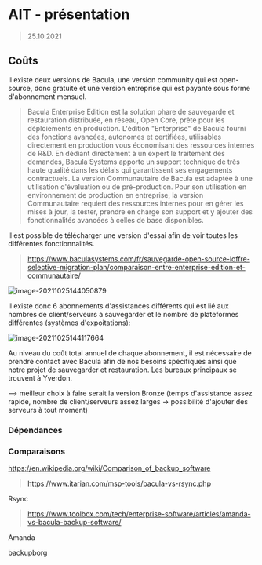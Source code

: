 # AIT - présentation

> 25.10.2021

## Coûts

Il existe deux versions de Bacula, une version community qui est open-source, donc gratuite et une version entreprise qui est payante sous forme d'abonnement mensuel.

> Bacula Enterprise Edition est la solution phare de sauvegarde et  restauration distribuée, en réseau, Open Core, prête pour les  déploiements en production. L'édition "Enterprise" de Bacula fourni des  fonctions avancées, autonomes et certifiées, utilisables directement en  production vous économisant des ressources internes de R&D. En  dédiant directement à un expert le traitement des demandes, Bacula  Systems apporte un support technique de très haute qualité dans les  délais qui garantissent ses engagements contractuels. La version  Communautaire de Bacula est adaptée à une utilisation d'évaluation ou de pré-production. Pour son utilisation en environnement de production en  entreprise, la version Communautaire requiert des ressources internes  pour en gérer les mises à jour, la tester, prendre en charge son support et y ajouter des fonctionnalités avancées à celles de base disponibles.

Il est possible de télécharger une version d'essai afin de voir toutes les différentes fonctionnalités.

> https://www.baculasystems.com/fr/sauvegarde-open-source-loffre-selective-migration-plan/comparaison-entre-enterprise-edition-et-communautaire/

![image-20211025144050879](/home/noemie/.config/Typora/typora-user-images/image-20211025144050879.png)

Il existe donc 6 abonnements d'assistances différents qui est lié aux nombres de client/serveurs à sauvegarder et le nombre de plateformes différentes (systèmes d'expoitations):

![image-20211025144117664](/home/noemie/.config/Typora/typora-user-images/image-20211025144117664.png)

Au niveau du coût total annuel de chaque abonnement, il est nécessaire de prendre contact avec Bacula afin de nos besoins spécifiques ainsi que notre projet de sauvegarder et restauration. Les bureaux principaux se trouvent à Yverdon.

--> meilleur choix à faire serait la version Bronze (temps d'assistance assez rapide, nombre de client/serveurs assez larges -> possibilité d'ajouter des serveurs à tout moment)

### Dépendances

### Comparaisons

https://en.wikipedia.org/wiki/Comparison_of_backup_software

> https://www.itarian.com/msp-tools/bacula-vs-rsync.php

Rsync

> https://www.toolbox.com/tech/enterprise-software/articles/amanda-vs-bacula-backup-software/

Amanda

backupborg